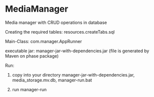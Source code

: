 # MediaManager
Media manager with CRUD operations in database

Creating the required tables: resources.createTabs.sql

Main-Class: com.manager.AppRunner

executable jar: manager-jar-with-dependencies.jar (file is generated by Maven on phase package)

Run:

1. copy into your directory manager-jar-with-dependencies.jar, media_storage.mv.db, manager-run.bat

2. run manager-run
